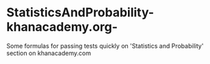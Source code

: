 # StatisticsAndProbability-khanacademy.org-
Some formulas for passing tests quickly on 'Statistics and Probability' section on khanacademy.com

